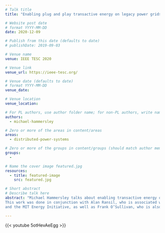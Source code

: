 ```yaml
---
# Talk title
title: "Enabling plug and play transactive energy on legacy power grids"

# Website post date
# format YYYY-MM-DD
date: 2020-12-09

# Publish from this date (defaults to date)
# publishDate: 2019-09-03

# Venue name
venue: IEEE TESC 2020

# Venue link
venue_url: https://ieee-tesc.org/

# Venue date (defaults to date)
# format YYYY-MM-DD
venue_date:

# Venue location
venue_location:

# For PL authors, use author folder name; for non-PL authors, write name as in paper within ""
authors:
  - michael-hammersley

# Zero or more of the areas in content/areas
areas:
  - distributed-power-systems

# Zero or more of the groups in content/groups (should match author membership)
groups:
  - 

# Name the cover image featured.jpg
resources:
  - title: featured-image
    src: featured.jpg

# Short abstract
# Describe talk here
abstract: "Michael Hammersley talks about enabling transactive energy on legacy power grids. 
This work was done in conjunction with Alan Ransil, who is associated with both Protocol Labs 
and the MIT Energy Initiative, as well as Frank O’Sullivan, who is also at the MIT Energy Initative."

---
```


{{< youtube 5otHevAeEgg >}}
